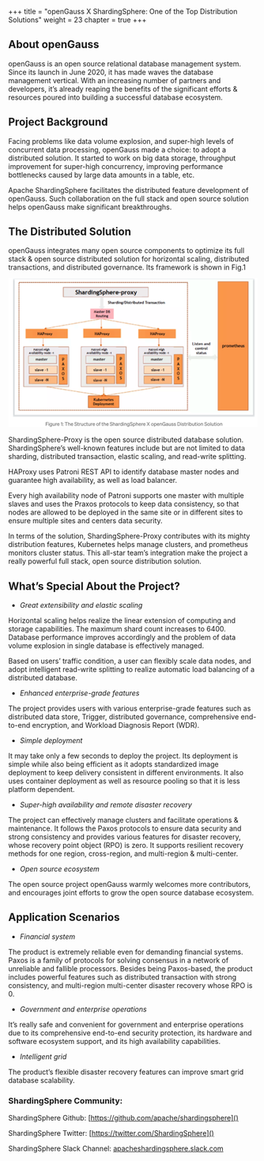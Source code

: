 +++
title = "openGauss X ShardingSphere: One of the Top Distribution Solutions"
weight = 23
chapter = true
+++

## About openGauss

openGauss is an open source relational database management system. Since its launch in June 2020, it has made waves the database management vertical. With an increasing number of partners and developers, it’s already reaping the benefits of the significant efforts & resources poured into building a successful database ecosystem.

## Project Background

Facing problems like data volume explosion, and super-high levels of concurrent data processing, openGauss made a choice: to adopt a distributed solution. It started to work on big data storage, throughput improvement for super-high concurrency, improving performance bottlenecks caused by large data amounts in a table, etc.

Apache ShardingSphere facilitates the distributed feature development of openGauss. Such collaboration on the full stack and open source solution helps openGauss make significant breakthroughs.

## The Distributed Solution

openGauss integrates many open source components to optimize its full stack & open source distributed solution for horizontal scaling, distributed transactions, and distributed governance. Its framework is shown in Fig.1

![](../../static/img/Blog_23_img_1_The_Structure_of_the_ShardingSphere_openGauss_Distribution_Solution.en.png)

ShardingSphere-Proxy is the open source distributed database solution. ShardingSphere’s well-known features include but are not limited to data sharding, distributed transaction, elastic scaling, and read-write splitting.

HAProxy uses Patroni REST API to identify database master nodes and guarantee high availability, as well as load balancer.

Every high availability node of Patroni supports one master with multiple slaves and uses the Praxos protocols to keep data consistency, so that nodes are allowed to be deployed in the same site or in different sites to ensure multiple sites and centers data security.

In terms of the solution, ShardingSphere-Proxy contributes with its mighty distribution features, Kubernetes helps manage clusters, and prometheus monitors cluster status. This all-star team’s integration make the project a really powerful full stack, open source distribution solution.

## What’s Special About the Project?

* *Great extensibility and elastic scaling*

Horizontal scaling helps realize the linear extension of computing and storage capabilities. The maximum shard count increases to 6400. Database performance improves accordingly and the problem of data volume explosion in single database is effectively managed.

Based on users’ traffic condition, a user can flexibly scale data nodes, and adopt intelligent read-write splitting to realize automatic load balancing of a distributed database.

* *Enhanced enterprise-grade features*

The project provides users with various enterprise-grade features such as distributed data store, Trigger, distributed governance, comprehensive end-to-end encryption, and Workload Diagnosis Report (WDR).

* *Simple deployment*

It may take only a few seconds to deploy the project. Its deployment is simple while also being efficient as it adopts standardized image deployment to keep delivery consistent in different environments. It also uses container deployment as well as resource pooling so that it is less platform dependent.

* *Super-high availability and remote disaster recovery*

The project can effectively manage clusters and facilitate operations & maintenance. It follows the Paxos protocols to ensure data security and strong consistency and provides various features for disaster recovery, whose recovery point object (RPO) is zero. It supports resilient recovery methods for one region, cross-region, and multi-region & multi-center.

* *Open source ecosystem*

The open source project openGauss warmly welcomes more contributors, and encourages joint efforts to grow the open source database ecosystem.

## Application Scenarios

* *Financial system*

The product is extremely reliable even for demanding financial systems. Paxos is a family of protocols for solving consensus in a network of unreliable and fallible processors. Besides being Paxos-based, the product includes powerful features such as distributed transaction with strong consistency, and multi-region multi-center disaster recovery whose RPO is 0.

* *Government and enterprise operations*

It’s really safe and convenient for government and enterprise operations due to its comprehensive end-to-end security protection, its hardware and software ecosystem support, and its high availability capabilities.

* *Intelligent grid*

The product’s flexible disaster recovery features can improve smart grid database scalability.

### ShardingSphere Community:

ShardingSphere Github: [https://github.com/apache/shardingsphere]()

ShardingSphere Twitter: [https://twitter.com/ShardingSphere]()

ShardingSphere Slack Channel: [apacheshardingsphere.slack.com]()



